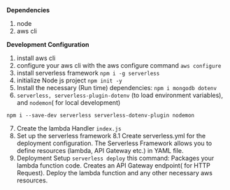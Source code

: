 **Dependencies**
1. node
2. aws cli

**Development Configuration**
1. install aws cli 
2. configure your aws cli with the aws configure command
`` aws configure ``
3. install serverless framework
``npm i -g serverless``
4. initialize Node js project
``npm init -y``
5. Install the necessary (Run time) dependencies:
    `` npm i mongodb dotenv ``
6. ``serverless, serverless-plugin-dotenv`` (to load environment variables), and ``nodemon``( for local development)

``npm i --save-dev serverless serverless-dotenv-plugin nodemon``

7. Create the lambda Handler ``index.js``
8. Set up the serverless framework
    8.1 Create serverless.yml for the deployment configuration. The Serverless Framework allows you to define resources (lambda, API Gateway etc.) in YAML file.
9. Deployment Setup
    `` serverless deploy ``
    this command: Packages your lambda function code. Creates an API Gateway endpoint( for HTTP Request).
    Deploy the lambda function and any other necessary aws resources.

